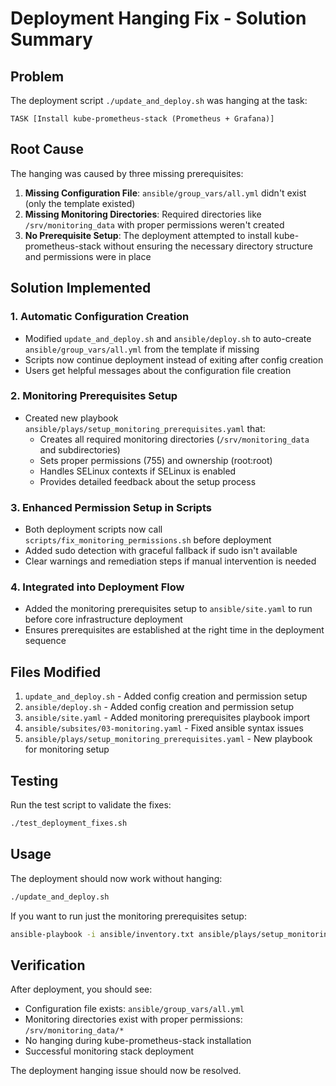 # Deployment Hanging Fix - Solution Summary

## Problem
The deployment script `./update_and_deploy.sh` was hanging at the task:
```
TASK [Install kube-prometheus-stack (Prometheus + Grafana)]
```

## Root Cause
The hanging was caused by three missing prerequisites:

1. **Missing Configuration File**: `ansible/group_vars/all.yml` didn't exist (only the template existed)
2. **Missing Monitoring Directories**: Required directories like `/srv/monitoring_data` with proper permissions weren't created
3. **No Prerequisite Setup**: The deployment attempted to install kube-prometheus-stack without ensuring the necessary directory structure and permissions were in place

## Solution Implemented

### 1. Automatic Configuration Creation
- Modified `update_and_deploy.sh` and `ansible/deploy.sh` to auto-create `ansible/group_vars/all.yml` from the template if missing
- Scripts now continue deployment instead of exiting after config creation
- Users get helpful messages about the configuration file creation

### 2. Monitoring Prerequisites Setup
- Created new playbook `ansible/plays/setup_monitoring_prerequisites.yaml` that:
  - Creates all required monitoring directories (`/srv/monitoring_data` and subdirectories)
  - Sets proper permissions (755) and ownership (root:root)
  - Handles SELinux contexts if SELinux is enabled
  - Provides detailed feedback about the setup process

### 3. Enhanced Permission Setup in Scripts
- Both deployment scripts now call `scripts/fix_monitoring_permissions.sh` before deployment
- Added sudo detection with graceful fallback if sudo isn't available
- Clear warnings and remediation steps if manual intervention is needed

### 4. Integrated into Deployment Flow
- Added the monitoring prerequisites setup to `ansible/site.yaml` to run before core infrastructure deployment
- Ensures prerequisites are established at the right time in the deployment sequence

## Files Modified

1. `update_and_deploy.sh` - Added config creation and permission setup
2. `ansible/deploy.sh` - Added config creation and permission setup
3. `ansible/site.yaml` - Added monitoring prerequisites playbook import
4. `ansible/subsites/03-monitoring.yaml` - Fixed ansible syntax issues
5. `ansible/plays/setup_monitoring_prerequisites.yaml` - New playbook for monitoring setup

## Testing

Run the test script to validate the fixes:
```bash
./test_deployment_fixes.sh
```

## Usage

The deployment should now work without hanging:
```bash
./update_and_deploy.sh
```

If you want to run just the monitoring prerequisites setup:
```bash
ansible-playbook -i ansible/inventory.txt ansible/plays/setup_monitoring_prerequisites.yaml
```

## Verification

After deployment, you should see:
- Configuration file exists: `ansible/group_vars/all.yml`
- Monitoring directories exist with proper permissions: `/srv/monitoring_data/*`
- No hanging during kube-prometheus-stack installation
- Successful monitoring stack deployment

The deployment hanging issue should now be resolved.